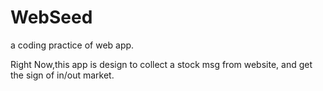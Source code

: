 # WebSeed

a coding practice of web app.

Right Now,this app is design to collect a stock msg from website, and get the sign of in/out market.
